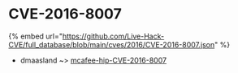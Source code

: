 # CVE-2016-8007
{% embed url="https://github.com/Live-Hack-CVE/full_database/blob/main/cves/2016/CVE-2016-8007.json" %}

* dmaasland ~> [mcafee-hip-CVE-2016-8007](https://www.alice-snow.ru/2016/database/cve-2016-8007/mcafee-hip-cve-2016-8007-dmaasland)